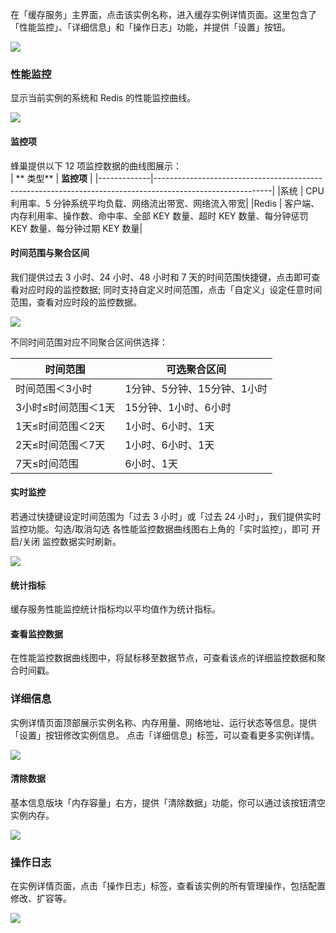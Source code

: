 在「缓存服务」主界面，点击该实例名称，进入缓存实例详情页面。这里包含了「性能监控」、「详细信息」和「操作日志」功能，并提供「设置」按钮。

![](./image/缓存服务-管理实例.png)

### **性能监控**

显示当前实例的系统和 Redis 的性能监控曲线。

![](./image/缓存服务-性能监控.png)

#### 监控项
蜂巢提供以下 12 项监控数据的曲线图展示：  
|  ** 类型**  |                                                **监控项**                                                 |
|-------------|-----------------------------------------------------------------------------------------------------------|
|系统         |	CPU 利用率、5 分钟系统平均负载、网络流出带宽、网络流入带宽|
|Redis        | 客户端、内存利用率、操作数、命中率、全部 KEY 数量、超时 KEY 数量、每分钟惩罚 KEY 数量、每分钟过期 KEY 数量|

#### 时间范围与聚合区间
我们提供过去 3 小时、24 小时、48 小时和 7 天的时间范围快捷键，点击即可查看对应时段的监控数据;
同时支持自定义时间范围，点击「自定义」设定任意时间范围，查看对应时段的监控数据。

![](./image/缓存服务-时间范围1.png)

不同时间范围对应不同聚合区间供选择：

|   **时间范围**    |          **可选聚合区间**            |
|-------------------|--------------------------------------|
|时间范围＜3小时    |1分钟、5分钟、15分钟、1小时           |
|3小时≤时间范围＜1天|15分钟、1小时、6小时                  |
|1天≤时间范围＜2天  |1小时、6小时、1天                     |
|2天≤时间范围＜7天  |1小时、6小时、1天                     |
|7天≤时间范围       |6小时、1天                            |

#### 实时监控
若通过快捷键设定时间范围为「过去 3 小时」或「过去 24 小时」，我们提供实时监控功能。勾选/取消勾选 各性能监控数据曲线图右上角的「实时监控」，即可 开启/关闭 监控数据实时刷新。

![](./image/缓存服务-实时监控.png)

#### 统计指标
缓存服务性能监控统计指标均以平均值作为统计指标。

#### 查看监控数据
在性能监控数据曲线图中，将鼠标移至数据节点，可查看该点的详细监控数据和聚合时间戳。

### **详细信息**

实例详情页面顶部展示实例名称、内存用量、网络地址、运行状态等信息。提供「设置」按钮修改实例信息。 点击「详细信息」标签，可以查看更多实例详情。

![](./image/缓存服务-详情.png)

#### 清除数据
基本信息版块「内存容量」右方，提供「清除数据」功能，你可以通过该按钮清空实例内存。

![](./image/缓存服务-清除数据.png)

### **操作日志**

在实例详情页面，点击「操作日志」标签，查看该实例的所有管理操作，包括配置修改、扩容等。

![](./image/缓存服务-操作日志.png)









































